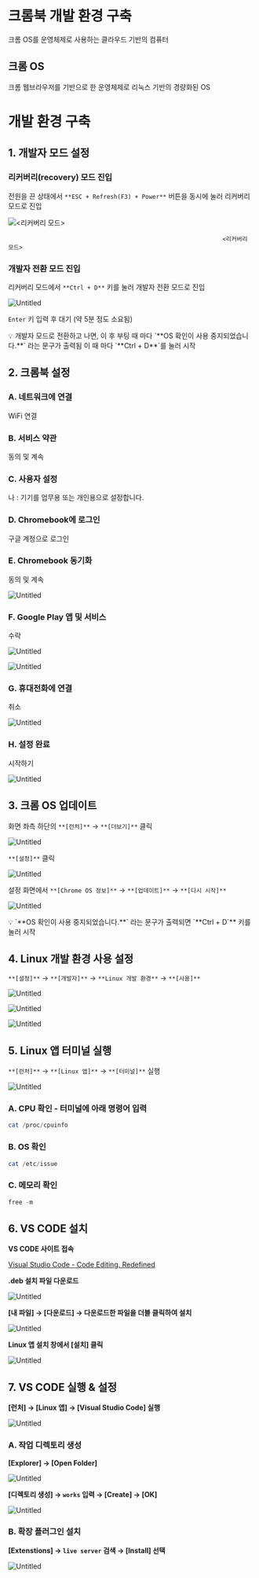 # 크롬북 개발 환경 구축

크롬 OS를 운영체제로 사용하는 클라우드 기반의 컴퓨터

## 크롬 OS

크롬 웹브라우저를 기반으로 한 운영체제로 리눅스 기반의 경량화된 OS

# 개발 환경 구축

## 1. 개발자 모드 설정

### 리커버리(recovery) 모드 진입

전원을 끈 상태에서 `**ESC + Refresh(F3) + Power**` 버튼을 동시에 눌러 리커버리 모드로 진입

![<리커버리 모드>](../img/Untitled.png)

                                                                 <리커버리 모드>

### 개발자 전환 모드 진입

리커버리 모드에서 `**Ctrl + D**` 키를 눌러 개발자 전환 모드로 진입

![Untitled](%E1%84%8F%E1%85%B3%E1%84%85%E1%85%A9%E1%86%B7%E1%84%87%E1%85%AE%E1%86%A8%20%E1%84%80%E1%85%A2%E1%84%87%E1%85%A1%E1%86%AF%20%E1%84%92%E1%85%AA%E1%86%AB%E1%84%80%E1%85%A7%E1%86%BC%20%E1%84%80%E1%85%AE%E1%84%8E%E1%85%AE%E1%86%A8%205c3a0c55b76840c1a3db8ecb66108c84/Untitled%201.png)

`Enter` 키 입력 후 대기 (약 5분 정도 소요됨)

<aside>
💡 개발자 모드로 전환하고 나면, 이 후 부팅 때 마다
`**OS 확인이 사용 중지되었습니다.**` 라는 문구가 출력됨
이 때 마다 `**Ctrl + D**`를 눌러 시작

</aside>

## 2. 크롬북 설정

### A. 네트워크에 연결

WiFi 연결

### B. 서비스 약관

동의 및 계속

### C. 사용자 설정

나 : 기기를 업무용 또는 개인용으로 설정합니다.

### D. Chromebook에 로그인

구글 계정으로 로그인

### E. Chromebook 동기화

동의 및 계속

![Untitled](%E1%84%8F%E1%85%B3%E1%84%85%E1%85%A9%E1%86%B7%E1%84%87%E1%85%AE%E1%86%A8%20%E1%84%80%E1%85%A2%E1%84%87%E1%85%A1%E1%86%AF%20%E1%84%92%E1%85%AA%E1%86%AB%E1%84%80%E1%85%A7%E1%86%BC%20%E1%84%80%E1%85%AE%E1%84%8E%E1%85%AE%E1%86%A8%205c3a0c55b76840c1a3db8ecb66108c84/Untitled%202.png)

### F. Google Play 앱 및 서비스

수락

![Untitled](%E1%84%8F%E1%85%B3%E1%84%85%E1%85%A9%E1%86%B7%E1%84%87%E1%85%AE%E1%86%A8%20%E1%84%80%E1%85%A2%E1%84%87%E1%85%A1%E1%86%AF%20%E1%84%92%E1%85%AA%E1%86%AB%E1%84%80%E1%85%A7%E1%86%BC%20%E1%84%80%E1%85%AE%E1%84%8E%E1%85%AE%E1%86%A8%205c3a0c55b76840c1a3db8ecb66108c84/Untitled%203.png)

![Untitled](%E1%84%8F%E1%85%B3%E1%84%85%E1%85%A9%E1%86%B7%E1%84%87%E1%85%AE%E1%86%A8%20%E1%84%80%E1%85%A2%E1%84%87%E1%85%A1%E1%86%AF%20%E1%84%92%E1%85%AA%E1%86%AB%E1%84%80%E1%85%A7%E1%86%BC%20%E1%84%80%E1%85%AE%E1%84%8E%E1%85%AE%E1%86%A8%205c3a0c55b76840c1a3db8ecb66108c84/Untitled%204.png)

### G. 휴대전화에 연결

취소

![Untitled](%E1%84%8F%E1%85%B3%E1%84%85%E1%85%A9%E1%86%B7%E1%84%87%E1%85%AE%E1%86%A8%20%E1%84%80%E1%85%A2%E1%84%87%E1%85%A1%E1%86%AF%20%E1%84%92%E1%85%AA%E1%86%AB%E1%84%80%E1%85%A7%E1%86%BC%20%E1%84%80%E1%85%AE%E1%84%8E%E1%85%AE%E1%86%A8%205c3a0c55b76840c1a3db8ecb66108c84/Untitled%205.png)

### H. 설정 완료

시작하기

![Untitled](%E1%84%8F%E1%85%B3%E1%84%85%E1%85%A9%E1%86%B7%E1%84%87%E1%85%AE%E1%86%A8%20%E1%84%80%E1%85%A2%E1%84%87%E1%85%A1%E1%86%AF%20%E1%84%92%E1%85%AA%E1%86%AB%E1%84%80%E1%85%A7%E1%86%BC%20%E1%84%80%E1%85%AE%E1%84%8E%E1%85%AE%E1%86%A8%205c3a0c55b76840c1a3db8ecb66108c84/Untitled%206.png)

## 3. 크롬 OS 업데이트

화면 좌측 하단의 `**[런처]**` → `**[더보기]**` 클릭

![Untitled](%E1%84%8F%E1%85%B3%E1%84%85%E1%85%A9%E1%86%B7%E1%84%87%E1%85%AE%E1%86%A8%20%E1%84%80%E1%85%A2%E1%84%87%E1%85%A1%E1%86%AF%20%E1%84%92%E1%85%AA%E1%86%AB%E1%84%80%E1%85%A7%E1%86%BC%20%E1%84%80%E1%85%AE%E1%84%8E%E1%85%AE%E1%86%A8%205c3a0c55b76840c1a3db8ecb66108c84/Untitled%207.png)

`**[설정]**` 클릭

![Untitled](%E1%84%8F%E1%85%B3%E1%84%85%E1%85%A9%E1%86%B7%E1%84%87%E1%85%AE%E1%86%A8%20%E1%84%80%E1%85%A2%E1%84%87%E1%85%A1%E1%86%AF%20%E1%84%92%E1%85%AA%E1%86%AB%E1%84%80%E1%85%A7%E1%86%BC%20%E1%84%80%E1%85%AE%E1%84%8E%E1%85%AE%E1%86%A8%205c3a0c55b76840c1a3db8ecb66108c84/Untitled%208.png)

설정 화면에서 `**[Chrome OS 정보]**` → `**[업데이트]**` → `**[다시 시작]**`

![Untitled](%E1%84%8F%E1%85%B3%E1%84%85%E1%85%A9%E1%86%B7%E1%84%87%E1%85%AE%E1%86%A8%20%E1%84%80%E1%85%A2%E1%84%87%E1%85%A1%E1%86%AF%20%E1%84%92%E1%85%AA%E1%86%AB%E1%84%80%E1%85%A7%E1%86%BC%20%E1%84%80%E1%85%AE%E1%84%8E%E1%85%AE%E1%86%A8%205c3a0c55b76840c1a3db8ecb66108c84/Untitled%209.png)

<aside>
💡 `**OS 확인이 사용 중지되었습니다.**` 라는 문구가 출력되면
`**Ctrl + D`** 키를 눌러 시작

</aside>

## 4. Linux 개발 환경 사용 설정

`**[설정]**` → `**[개발자]**` → `**Linux 개발 환경**` → `**[사용]**` 

![Untitled](%E1%84%8F%E1%85%B3%E1%84%85%E1%85%A9%E1%86%B7%E1%84%87%E1%85%AE%E1%86%A8%20%E1%84%80%E1%85%A2%E1%84%87%E1%85%A1%E1%86%AF%20%E1%84%92%E1%85%AA%E1%86%AB%E1%84%80%E1%85%A7%E1%86%BC%20%E1%84%80%E1%85%AE%E1%84%8E%E1%85%AE%E1%86%A8%205c3a0c55b76840c1a3db8ecb66108c84/Untitled%2010.png)

![Untitled](%E1%84%8F%E1%85%B3%E1%84%85%E1%85%A9%E1%86%B7%E1%84%87%E1%85%AE%E1%86%A8%20%E1%84%80%E1%85%A2%E1%84%87%E1%85%A1%E1%86%AF%20%E1%84%92%E1%85%AA%E1%86%AB%E1%84%80%E1%85%A7%E1%86%BC%20%E1%84%80%E1%85%AE%E1%84%8E%E1%85%AE%E1%86%A8%205c3a0c55b76840c1a3db8ecb66108c84/Untitled%2011.png)

![Untitled](%E1%84%8F%E1%85%B3%E1%84%85%E1%85%A9%E1%86%B7%E1%84%87%E1%85%AE%E1%86%A8%20%E1%84%80%E1%85%A2%E1%84%87%E1%85%A1%E1%86%AF%20%E1%84%92%E1%85%AA%E1%86%AB%E1%84%80%E1%85%A7%E1%86%BC%20%E1%84%80%E1%85%AE%E1%84%8E%E1%85%AE%E1%86%A8%205c3a0c55b76840c1a3db8ecb66108c84/Untitled%2012.png)

## 5. Linux 앱 터미널 실행

`**[런처]**` → `**[Linux 앱]**` → `**[터미널]**` 실행

![Untitled](%E1%84%8F%E1%85%B3%E1%84%85%E1%85%A9%E1%86%B7%E1%84%87%E1%85%AE%E1%86%A8%20%E1%84%80%E1%85%A2%E1%84%87%E1%85%A1%E1%86%AF%20%E1%84%92%E1%85%AA%E1%86%AB%E1%84%80%E1%85%A7%E1%86%BC%20%E1%84%80%E1%85%AE%E1%84%8E%E1%85%AE%E1%86%A8%205c3a0c55b76840c1a3db8ecb66108c84/Untitled%2013.png)

### A. CPU 확인 - 터미널에 아래 명령어 입력

```powershell
cat /proc/cpuinfo
```

### B. OS 확인

```powershell
cat /etc/issue
```

### C. 메모리 확인

```powershell
free -m
```

## 6. VS CODE 설치

**VS CODE 사이트 접속**

[Visual Studio Code - Code Editing. Redefined](https://code.visualstudio.com/)

**.deb 설치 파일 다운로드**

![Untitled](%E1%84%8F%E1%85%B3%E1%84%85%E1%85%A9%E1%86%B7%E1%84%87%E1%85%AE%E1%86%A8%20%E1%84%80%E1%85%A2%E1%84%87%E1%85%A1%E1%86%AF%20%E1%84%92%E1%85%AA%E1%86%AB%E1%84%80%E1%85%A7%E1%86%BC%20%E1%84%80%E1%85%AE%E1%84%8E%E1%85%AE%E1%86%A8%205c3a0c55b76840c1a3db8ecb66108c84/Untitled%2014.png)

**[내 파일] → [다운로드] → 다운로드한 파일을 더블 클릭하여 설치**

![Untitled](%E1%84%8F%E1%85%B3%E1%84%85%E1%85%A9%E1%86%B7%E1%84%87%E1%85%AE%E1%86%A8%20%E1%84%80%E1%85%A2%E1%84%87%E1%85%A1%E1%86%AF%20%E1%84%92%E1%85%AA%E1%86%AB%E1%84%80%E1%85%A7%E1%86%BC%20%E1%84%80%E1%85%AE%E1%84%8E%E1%85%AE%E1%86%A8%205c3a0c55b76840c1a3db8ecb66108c84/Untitled%2015.png)

**Linux 앱 설치 창에서 [설치] 클릭**

![Untitled](%E1%84%8F%E1%85%B3%E1%84%85%E1%85%A9%E1%86%B7%E1%84%87%E1%85%AE%E1%86%A8%20%E1%84%80%E1%85%A2%E1%84%87%E1%85%A1%E1%86%AF%20%E1%84%92%E1%85%AA%E1%86%AB%E1%84%80%E1%85%A7%E1%86%BC%20%E1%84%80%E1%85%AE%E1%84%8E%E1%85%AE%E1%86%A8%205c3a0c55b76840c1a3db8ecb66108c84/Untitled%2016.png)

## 7. VS CODE 실행 & 설정

**[런처] → [Linux 앱] → [Visual Studio Code] 실행**

![Untitled](%E1%84%8F%E1%85%B3%E1%84%85%E1%85%A9%E1%86%B7%E1%84%87%E1%85%AE%E1%86%A8%20%E1%84%80%E1%85%A2%E1%84%87%E1%85%A1%E1%86%AF%20%E1%84%92%E1%85%AA%E1%86%AB%E1%84%80%E1%85%A7%E1%86%BC%20%E1%84%80%E1%85%AE%E1%84%8E%E1%85%AE%E1%86%A8%205c3a0c55b76840c1a3db8ecb66108c84/Untitled%2017.png)

### A. 작업 디렉토리 생성

**[Explorer] → [Open Folder]**

![Untitled](%E1%84%8F%E1%85%B3%E1%84%85%E1%85%A9%E1%86%B7%E1%84%87%E1%85%AE%E1%86%A8%20%E1%84%80%E1%85%A2%E1%84%87%E1%85%A1%E1%86%AF%20%E1%84%92%E1%85%AA%E1%86%AB%E1%84%80%E1%85%A7%E1%86%BC%20%E1%84%80%E1%85%AE%E1%84%8E%E1%85%AE%E1%86%A8%205c3a0c55b76840c1a3db8ecb66108c84/Untitled%2018.png)

**[디렉토리 생성] → `works` 입력 → [Create] → [OK]**

![Untitled](%E1%84%8F%E1%85%B3%E1%84%85%E1%85%A9%E1%86%B7%E1%84%87%E1%85%AE%E1%86%A8%20%E1%84%80%E1%85%A2%E1%84%87%E1%85%A1%E1%86%AF%20%E1%84%92%E1%85%AA%E1%86%AB%E1%84%80%E1%85%A7%E1%86%BC%20%E1%84%80%E1%85%AE%E1%84%8E%E1%85%AE%E1%86%A8%205c3a0c55b76840c1a3db8ecb66108c84/Untitled%2019.png)

### B. 확장 플러그인 설치

**[Extenstions] → `live server` 검색 → [Install] 선택**

![Untitled](%E1%84%8F%E1%85%B3%E1%84%85%E1%85%A9%E1%86%B7%E1%84%87%E1%85%AE%E1%86%A8%20%E1%84%80%E1%85%A2%E1%84%87%E1%85%A1%E1%86%AF%20%E1%84%92%E1%85%AA%E1%86%AB%E1%84%80%E1%85%A7%E1%86%BC%20%E1%84%80%E1%85%AE%E1%84%8E%E1%85%AE%E1%86%A8%205c3a0c55b76840c1a3db8ecb66108c84/Untitled%2020.png)
